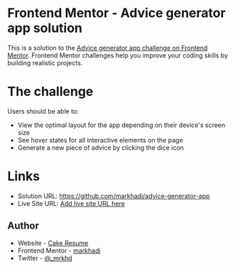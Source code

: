 # Frontend Mentor - Advice generator app solution

This is a solution to the [Advice generator app challenge on Frontend Mentor](https://www.frontendmentor.io/challenges/advice-generator-app-QdUG-13db). Frontend Mentor challenges help you improve your coding skills by building realistic projects.

# The challenge

Users should be able to:

- View the optimal layout for the app depending on their device's screen size
- See hover states for all interactive elements on the page
- Generate a new piece of advice by clicking the dice icon

# Links

- Solution URL: https://github.com/markhadi/advice-generator-app
- Live Site URL: [Add live site URL here](https://your-live-site-url.com)

## Author

- Website - [Cake Resume](https://www.cakeresume.com/markhadi)
- Frontend Mentor - [markhadi](https://www.frontendmentor.io/profile/markhadi)
- Twitter - [@\_mrkhd](https://www.twitter.com/_mrkhd)

